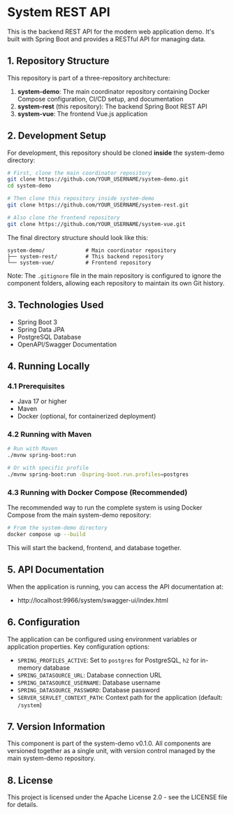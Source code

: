 # System REST API

This is the backend REST API for the modern web application demo. It's built with Spring Boot and provides a RESTful API for managing data.

## 1. Repository Structure

This repository is part of a three-repository architecture:

1. **system-demo**: The main coordinator repository containing Docker Compose configuration, CI/CD setup, and documentation
2. **system-rest** (this repository): The backend Spring Boot REST API
3. **system-vue**: The frontend Vue.js application

## 2. Development Setup

For development, this repository should be cloned **inside** the system-demo directory:

```bash
# First, clone the main coordinator repository
git clone https://github.com/YOUR_USERNAME/system-demo.git
cd system-demo

# Then clone this repository inside system-demo
git clone https://github.com/YOUR_USERNAME/system-rest.git

# Also clone the frontend repository
git clone https://github.com/YOUR_USERNAME/system-vue.git
```

The final directory structure should look like this:

```
system-demo/             # Main coordinator repository
├── system-rest/         # This backend repository
└── system-vue/          # Frontend repository
```

Note: The `.gitignore` file in the main repository is configured to ignore the component folders, allowing each repository to maintain its own Git history.

## 3. Technologies Used

- Spring Boot 3
- Spring Data JPA
- PostgreSQL Database
- OpenAPI/Swagger Documentation

## 4. Running Locally

### 4.1 Prerequisites

- Java 17 or higher
- Maven
- Docker (optional, for containerized deployment)

### 4.2 Running with Maven

```bash
# Run with Maven
./mvnw spring-boot:run

# Or with specific profile
./mvnw spring-boot:run -Dspring-boot.run.profiles=postgres
```

### 4.3 Running with Docker Compose (Recommended)

The recommended way to run the complete system is using Docker Compose from the main system-demo repository:

```bash
# From the system-demo directory
docker compose up --build
```

This will start the backend, frontend, and database together.

## 5. API Documentation

When the application is running, you can access the API documentation at:

- http://localhost:9966/system/swagger-ui/index.html

## 6. Configuration

The application can be configured using environment variables or application properties. Key configuration options:

- `SPRING_PROFILES_ACTIVE`: Set to `postgres` for PostgreSQL, `h2` for in-memory database
- `SPRING_DATASOURCE_URL`: Database connection URL
- `SPRING_DATASOURCE_USERNAME`: Database username
- `SPRING_DATASOURCE_PASSWORD`: Database password
- `SERVER_SERVLET_CONTEXT_PATH`: Context path for the application (default: `/system`)

## 7. Version Information

This component is part of the system-demo v0.1.0. All components are versioned together as a single unit, with version control managed by the main system-demo repository.

## 8. License

This project is licensed under the Apache License 2.0 - see the LICENSE file for details.
